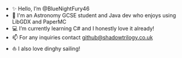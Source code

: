 - ✨ Hello, I’m @BlueNightFury46
- 🌙 I'm an Astronomy GCSE student and Java dev who enjoys using LibGDX and PaperMC
- 💻 I’m currently learning C# and I honestly love it already!
- 📫 For any inquiries contact github@shadowtrilogy.co.uk
- ⛵ I also love dinghy sailing!
  
